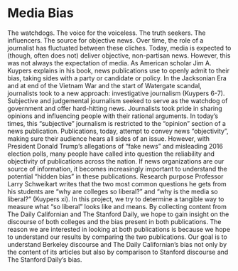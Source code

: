 # Media Bias
The watchdogs. The voice for the voiceless. The truth seekers. The influencers. The source for objective news. Over time, the role of a journalist has fluctuated between these cliches. Today, media is expected to (though, often does not) deliver objective, non-partisan news. However, this was not always the expectation of media. As American scholar Jim A. Kuypers explains in his book, news publications use to openly admit to their bias, taking sides with a party or candidate or policy. In the Jacksonian Era and at end of the Vietnam War and the start of Watergate scandal, journalists took to a new approach: investigative journalism (Kuypers 6-7). Subjective and judgemental journalism seeked to serve as the watchdog of government and offer hard-hitting news. Journalists took pride in sharing opinions and influencing people with their rational arguments. In today’s times, this “subjective” journalism is restricted to the “opinion” section of a news publication. Publications, today, attempt to convey news “objectivity”, making sure their audience hears all sides of an issue. However, with President Donald Trump’s allegations of “fake news” and misleading 2016 election polls, many people have called into question the reliability and objectivity of publications across the nation. If news organizations are our source of information, it becomes increasingly important to understand the potential “hidden bias” in these publications.
Research purpose 
Professor Larry Schweikart writes that the two most common questions he gets from his students are “why are colleges so liberal?” and “why is the media so liberal?” (Kuypers xi). In this project, we try to determine a tangible way to measure what “so liberal” looks like and means. By collecting content from The Daily Californian and The Stanford Daily, we hope to gain insight on the discourse of both colleges and the bias present in both publications. The reason we are interested in looking at both publications is because we hope to understand our results by comparing the two publications. Our goal is to understand Berkeley discourse and The Daily Californian’s bias not only by the content of its articles but also by comparison to Stanford discourse and The Stanford Daily’s bias. 


